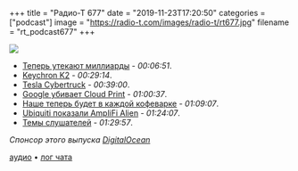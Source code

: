 +++
title = "Радио-Т 677"
date = "2019-11-23T17:20:50"
categories = ["podcast"]
image = "https://radio-t.com/images/radio-t/rt677.jpg"
filename = "rt_podcast677"
+++

![](https://radio-t.com/images/radio-t/rt677.jpg)

- [Теперь утекают миллиарды](https://mashable.com/article/one-billion-users-data-unprotected/) - *00:06:51*.
- [Keychron K2](https://9to5mac.com/2019/11/21/keychron-k2-review-wireless-mechanical-keyboard-mac-ipad-video/) - *00:29:14*.
- [Tesla Cybertruck](http://techcrunch.com/2019/11/22/teslas-cybertruck-is-made-of-the-same-stainless-steel-alloy-that-spacex-is-using-for-starship/) - *00:39:00*.
- [Google убивает Cloud Print](https://support.google.com/chrome/a/answer/9633006?hl=en) - *01:00:37*.
- [Наше теперь будет в каждой кофеварке](https://www.androidcentral.com/russia-passes-law-requiring-all-devices-have-pre-loaded-russian-made-apps-july-2020) - *01:09:07*.
- [Ubiquiti показали AmpliFi Alien](https://www.theverge.com/circuitbreaker/2019/11/20/20973887/ubiquiti-amplifi-alien-wi-fi-6-router-mesh-network-price) - *01:24:07*.
- [Темы слушателей](https://radio-t.com/p/2019/11/19/prep-677/) - *01:29:57*.

*Спонсор этого выпуска [DigitalOcean](https://www.digitalocean.com)*


[аудио](https://cdn.radio-t.com/rt_podcast677.mp3) • [лог чата](https://chat.radio-t.com/logs/radio-t-677.html)
<audio src="https://cdn.radio-t.com/rt_podcast677.mp3" preload="none"></audio>
